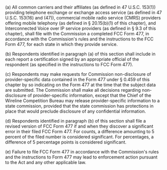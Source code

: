 (a) All common carriers and their affiliates (as defined in 47 U.S.C. 153(1)) providing telephone exchange or exchange access service (as defined in 47 U.S.C. 153(16) and (47)), commercial mobile radio service (CMRS) providers offering mobile telephony (as defined in § 20.15(b)(1) of this chapter), and Interconnected Voice over IP service providers (as defined in § 9.3 of this chapter), shall file with the Commission a completed FCC Form 477, in accordance with the Commission's rules and the instructions to the FCC Form 477, for each state in which they provide service.

(b) Respondents identified in paragraph (a) of this section shall include in each report a certification signed by an appropriate official of the respondent (as specified in the instructions to FCC Form 477).

(c) Respondents may make requests for Commission non-disclosure of provider-specific data contained in the Form 477 under § 0.459 of this chapter by so indicating on the Form 477 at the time that the subject data are submitted. The Commission shall make all decisions regarding non-disclosure of provider-specific information, except that the Chief of the Wireline Competition Bureau may release provider-specific information to a state commission, provided that the state commission has protections in place that would preclude disclosure of any confidential information.

(d) Respondents identified in paragraph (b) of this section shall file a revised version of FCC Form 477 if and when they discover a significant error in their filed FCC Form 477. For counts, a difference amounting to 5 percent of the filed number is considered significant. For percentages, a difference of 5 percentage points is considered significant.

(e) Failure to file FCC Form 477 in accordance with the Commission's rules and the instructions to Form 477 may lead to enforcement action pursuant to the Act and any other applicable law.

